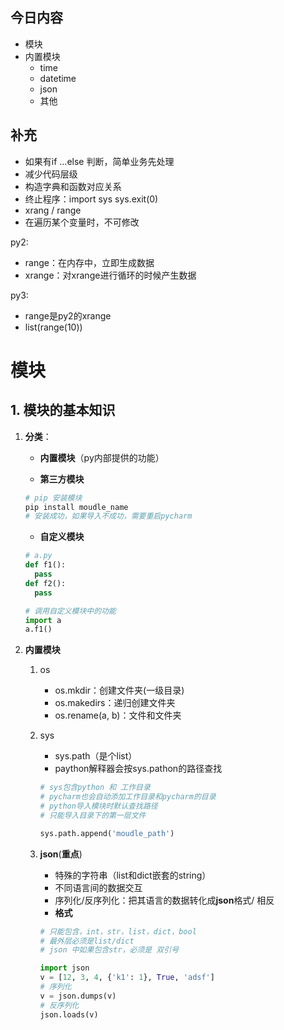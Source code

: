 ## 今日内容

- 模块
- 内置模块
  - time
  - datetime
  - json
  - 其他

## 补充

- 如果有if …else 判断，简单业务先处理
- 减少代码层级
- 构造字典和函数对应关系
- 终止程序：import sys      sys.exit(0)
- xrang / range
- 在遍历某个变量时，不可修改

py2: 

- range：在内存中，立即生成数据
- xrange：对xrange进行循环的时候产生数据

py3: 

- range是py2的xrange
- list(range(10))



# 模块

## 1. 模块的基本知识

1. **分类**：

   - **内置模块**（py内部提供的功能）

   - **第三方模块**

   ```python
   # pip 安装模块
   pip install moudle_name
   # 安装成功，如果导入不成功，需要重启pycharm 
   ```

   - **自定义模块**

   ```python
   # a.py
   def f1():
     pass
   def f2():
     pass 
   ```

   ```python
   # 调用自定义模块中的功能
   import a
   a.f1()
   ```

2. **内置模块**

   1. os

      - os.mkdir：创建文件夹(一级目录)
      - os.makedirs：递归创建文件夹
      - os.rename(a, b)：文件和文件夹

   2. sys

      - sys.path（是个list）
      - paython解释器会按sys.pathon的路径查找

      ```python
      # sys包含python 和 工作目录
      # pycharm也会自动添加工作目录和pycharm的目录
      # python导入模块时默认查找路径
      # 只能导入目录下的第一层文件
      
      sys.path.append('moudle_path')
      ```

   3. **json**(**重点**)

      - 特殊的字符串（list和dict嵌套的string）
      - 不同语言间的数据交互
      - 序列化/反序列化：把其语言的数据转化成**json**格式/ 相反
      - **格式**

      ```python
      # 只能包含，int，str，list，dict，bool
      # 最外层必须是list/dict
      # json 中如果包含str，必须是 双引号
      ```

      ```python
      import json
      v = [12, 3, 4, {'k1': 1}, True, 'adsf']
      # 序列化
      v = json.dumps(v)
      # 反序列化
      json.loads(v)
      ```

      

      

